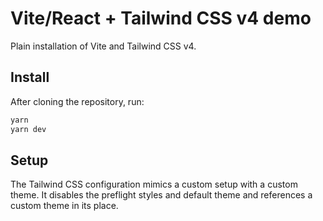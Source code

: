 # Vite/React + Tailwind CSS v4 demo

Plain installation of Vite and Tailwind CSS v4.

## Install

After cloning the repository, run:

```bash
yarn
yarn dev
```

## Setup

The Tailwind CSS configuration mimics a custom setup with a custom theme. It disables the preflight styles and default theme and references a custom theme in its place.
